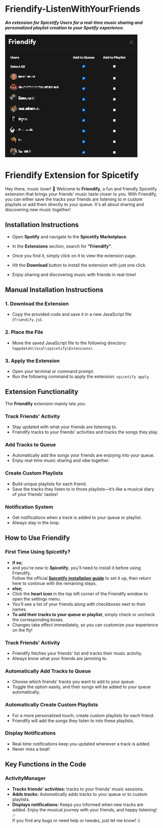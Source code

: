 # Friendify-ListenWithYourFriends
***An extension for Spicetify Users for a real-time music sharing and personalized playlist creation to your Spotify experience.***


![Preview](./preview.png)

# Friendify Extension for Spicetify
Hey there, music lover! 🎵
Welcome to **Friendify**, a fun and friendly Spicetify extension that brings your friends' music taste closer to you. With Friendify, you can either save the tracks your friends are listening to in custom playlists or add them directly to your queue. It's all about sharing and discovering new music together!


## Installation Instructions

- Open **Spotify** and navigate to the **Spicetify Marketplace**.

- In the **Extensions** section, search for **"Friendify"**.

- Once you find it, simply click on it to view the extension page.

- Hit the **Download** button to install the extension with just one click.

- Enjoy sharing and discovering music with friends in real-time!

## Manual Installation Instructions
### 1. Download the Extension
- Copy the provided code and save it in a new JavaScript file (`friendify.js`).
### 2. Place the File
- Move the saved JavaScript file to the following directory:
  `%appdata%\local\spicetify\Extensions\`
### 3. Apply the Extension
- Open your terminal or command prompt.
- Run the following command to apply the extension:
  `spicetify apply`
## Extension Functionality
The **Friendify** extension mainly lets you:
### Track Friends' Activity
- Stay updated with what your friends are listening to.
- Friendify tracks to your friends' activities and tracks the songs they play.
### Add Tracks to Queue
- Automatically add the songs your friends are enjoying into your queue.
- Enjoy real-time music sharing and vibe together.
### Create Custom Playlists
- Build unique playlists for each friend.
- Save the tracks they listen to in those playlists—it’s like a musical diary of your friends' tastes!
### Notification System
- Get notifications when a track is added to your queue or playlist.
- Always stay in the loop.
## How to Use Friendify
### First Time Using Spicetify?
- **if so;**
- and you're new to **Spicetify**, you'll need to install it before using Friendify.  
Follow the official **[Spicetify installation guide](https://spicetify.app/docs/getting-started/)** to set it up, then return here to continue with the remaining steps.
- **else;**
- Click the **heart icon** in the top left corner of the Friendify window to open the settings menu.
- You'll see a list of your friends along with checkboxes next to their names.
- **To add their tracks to your queue or playlist**, simply check or uncheck the corresponding boxes.
- Changes take effect immediately, so you can customize your experience on the fly!

### Track Friends' Activity
- Friendify fetches your friends' list and tracks their music activity.
- Always know what your friends are jamming to.

### Automatically Add Tracks to Queue
- Choose which friends' tracks you want to add to your queue.
- Toggle the option easily, and their songs will be added to your queue automatically.

### Automatically Create Custom Playlists
- For a more personalized touch, create custom playlists for each friend.
- Friendify will add the songs they listen to into these playlists.

### Display Notifications
- Real-time notifications keep you updated whenever a track is added.
- Never miss a beat!


## Key Functions in the Code
### ActivityManager
- **Tracks friends' activities:** tracks to your friends' music sessions.
- **Adds tracks:** Automatically adds tracks to your queue or to custom playlists.
- **Displays notifications:** Keeps you informed when new tracks are added.
Enjoy the musical journey with your friends, and happy listening! 🎶  
If you find any bugs or need help or tweaks, just let me know! :)
